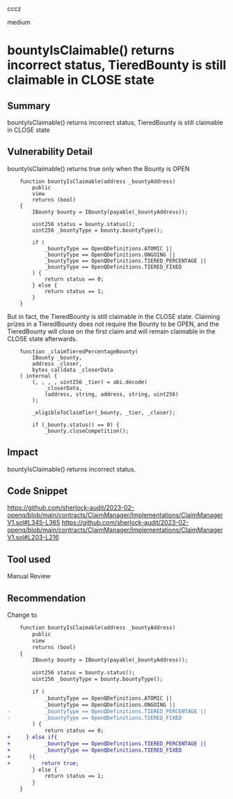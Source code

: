 cccz

medium

# bountyIsClaimable() returns incorrect status, TieredBounty is still claimable in CLOSE state

## Summary
bountyIsClaimable() returns incorrect status, TieredBounty is still claimable in CLOSE state
## Vulnerability Detail
bountyIsClaimable() returns true only when the Bounty is OPEN
```solidity
    function bountyIsClaimable(address _bountyAddress)
        public
        view
        returns (bool)
    {
        IBounty bounty = IBounty(payable(_bountyAddress));

        uint256 status = bounty.status();
        uint256 _bountyType = bounty.bountyType();

        if (
            _bountyType == OpenQDefinitions.ATOMIC ||
            _bountyType == OpenQDefinitions.ONGOING ||
            _bountyType == OpenQDefinitions.TIERED_PERCENTAGE ||
            _bountyType == OpenQDefinitions.TIERED_FIXED
        ) {
            return status == 0;
        } else {
            return status == 1;
        }
    }
```
But in fact, the TieredBounty is still claimable in the CLOSE state.
Claiming prizes in a TieredBounty does not require the Bounty to be OPEN, and the TieredBounty will close on the first claim and will remain claimable in the CLOSE state afterwards.
```solidity
    function _claimTieredPercentageBounty(
        IBounty _bounty,
        address _closer,
        bytes calldata _closerData
    ) internal {
        (, , , , uint256 _tier) = abi.decode(
            _closerData,
            (address, string, address, string, uint256)
        );

        _eligibleToClaimTier(_bounty, _tier, _closer);

        if (_bounty.status() == 0) {
            _bounty.closeCompetition();
```
## Impact
bountyIsClaimable() returns incorrect status.

## Code Snippet
https://github.com/sherlock-audit/2023-02-openq/blob/main/contracts/ClaimManager/Implementations/ClaimManagerV1.sol#L345-L365
https://github.com/sherlock-audit/2023-02-openq/blob/main/contracts/ClaimManager/Implementations/ClaimManagerV1.sol#L203-L216
## Tool used

Manual Review

## Recommendation
Change to
```diff
    function bountyIsClaimable(address _bountyAddress)
        public
        view
        returns (bool)
    {
        IBounty bounty = IBounty(payable(_bountyAddress));

        uint256 status = bounty.status();
        uint256 _bountyType = bounty.bountyType();

        if (
            _bountyType == OpenQDefinitions.ATOMIC ||
            _bountyType == OpenQDefinitions.ONGOING ||
-           _bountyType == OpenQDefinitions.TIERED_PERCENTAGE ||
-           _bountyType == OpenQDefinitions.TIERED_FIXED
        ) {
            return status == 0;
+     } else if{       
+           _bountyType == OpenQDefinitions.TIERED_PERCENTAGE ||
+           _bountyType == OpenQDefinitions.TIERED_FIXED
+      ){
+          return true;
        } else {
            return status == 1;
        }
    }
```
